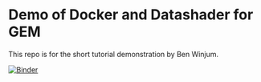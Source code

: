 # Demo of Docker and Datashader for GEM

This repo is for the short tutorial demonstration by Ben Winjum.

[![Binder](https://mybinder.org/badge_logo.svg)](https://mybinder.org/v2/gh/benjum/GEM-demo/HEAD)
